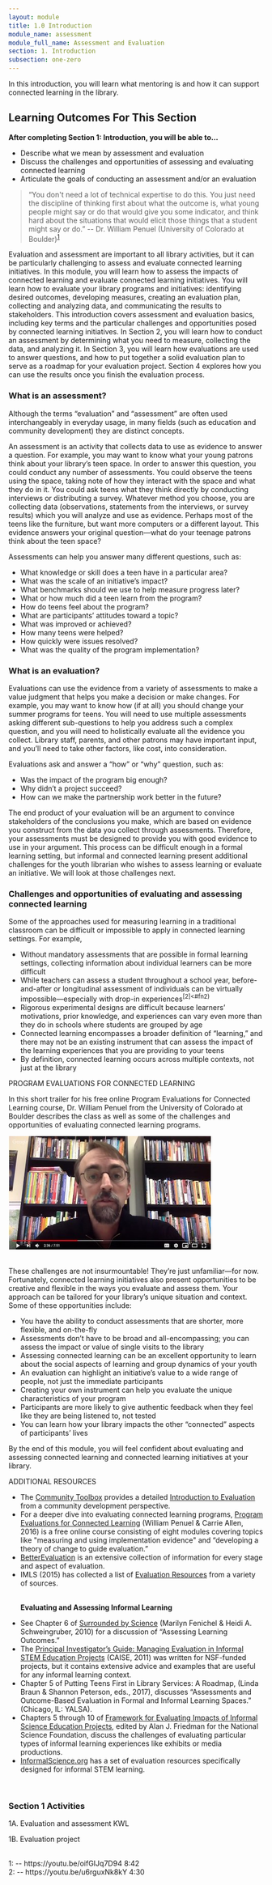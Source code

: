 ```yaml
---
layout: module
title: 1.0 Introduction
module_name: assessment
module_full_name: Assessment and Evaluation
section: 1. Introduction
subsection: one-zero
---
```


In this introduction, you will learn what mentoring is and how it can support connected learning in the library.

## Learning Outcomes For This Section

**After completing Section 1: Introduction, you will be able to...**
<ul class="fancy">
  <li>Describe what we mean by assessment and evaluation</li>
  <li>Discuss the challenges and opportunities of assessing and evaluating connected learning</li>
  <li>Articulate the goals of conducting an assessment and/or an evaluation</li>
</ul>

>“You don't need a lot of technical expertise to do this. You just need the discipline of thinking first about what the outcome is, what young people might say or do that would give you some indicator, and think hard about the situations that would elicit those things that a student might say or do.” -- Dr. William Penuel (University of Colorado at Boulder)<sup>[1](#fn1)</sup>

Evaluation and assessment are important to all library activities, but it can be particularly challenging to assess and evaluate connected learning initiatives. In this module, you will learn how to assess the impacts of connected learning and evaluate connected learning initiatives. You will learn how to evaluate your library programs and initiatives: identifying desired outcomes, developing measures, creating an evaluation plan, collecting and analyzing data, and communicating the results to stakeholders. This introduction covers assessment and evaluation basics, including key terms and the particular challenges and opportunities posed by connected learning initiatives. In Section 2, you will learn how to conduct an assessment by determining what you need to measure, collecting the data, and analyzing it. In Section 3, you will learn how evaluations are used to answer questions, and how to put together a solid evaluation plan to serve as a roadmap for your evaluation project. Section 4 explores how you can use the results once you finish the evaluation process.  

### What is an assessment?  

Although the terms “evaluation” and “assessment” are often used interchangeably in everyday usage, in many fields (such as education and community development) they are distinct concepts.  

An assessment is an activity that collects data to use as evidence to answer a question. For example, you may want to know what your young patrons think about your library’s teen space. In order to answer this question, you could conduct any number of assessments. You could observe the teens using the space, taking note of how they interact with the space and what they do in it. You could ask teens what they think directly by conducting interviews or distributing a survey. Whatever method you choose, you are collecting data (observations, statements from the interviews, or survey results) which you will analyze and use as evidence. Perhaps most of the teens like the furniture, but want more computers or a different layout. This evidence answers your original question—what do your teenage patrons think about the teen space?  

Assessments can help you answer many different questions, such as: 
- What knowledge or skill does a teen have in a particular area?  
- What was the scale of an initiative’s impact?  
- What benchmarks should we use to help measure progress later?  
- What or how much did a teen learn from the program?  
- How do teens feel about the program? 
- What are participants’ attitudes toward a topic? 
- What was improved or achieved?  
- How many teens were helped?  
- How quickly were issues resolved?  
- What was the quality of the program implementation? 

### What is an evaluation? 

Evaluations can use the evidence from a variety of assessments to make a value judgment that helps you make a decision or make changes. For example, you may want to know how (if at all) you should change your summer programs for teens. You will need to use multiple assessments asking different sub-questions to help you address such a complex question, and you will need to holistically evaluate all the evidence you collect. Library staff, parents, and other patrons may have important input, and you’ll need to take other factors, like cost, into consideration. 

Evaluations ask and answer a “how” or “why” question, such as:  
- Was the impact of the program big enough?  
- Why didn’t a project succeed?  
- How can we make the partnership work better in the future?  

The end product of your evaluation will be an argument to convince stakeholders of the conclusions you make, which are based on evidence you construct from the data you collect through assessments. Therefore, your assessments must be designed to provide you with good evidence to use in your argument. This process can be difficult enough in a formal learning setting, but informal and connected learning present additional challenges for the youth librarian who wishes to assess learning or evaluate an initiative. We will look at those challenges next.  

### Challenges and opportunities of evaluating and assessing connected learning 

Some of the approaches used for measuring learning in a traditional classroom can be difficult or impossible to apply in connected learning settings. For example, 
- Without mandatory assessments that are possible in formal learning settings, collecting information about individual learners can be more difficult 
- While teachers can assess a student throughout a school year, before-and-after or longitudinal assessment of individuals can be virtually impossible—especially with drop-in experiences<sup>[2]<#fn2)</sup> 
- Rigorous experimental designs are difficult because learners’ motivations, prior knowledge, and experiences can vary even more than they do in schools where students are grouped by age 
- Connected learning encompasses a broader definition of “learning,” and there may not be an existing instrument that can assess the impact of the learning experiences that you are providing to your teens 
- By definition, connected learning occurs across multiple contexts, not just at the library 

<div class="explanatory">
  <p><span class="box-title">PROGRAM EVALUATIONS FOR CONNECTED LEARNING</span></p> 
<p>In this short trailer for his free online Program Evaluations for Connected Learning course, Dr. William Penuel from the University of Colorado at Boulder describes the class as well as some of the challenges and opportunities of evaluating connected learning programs.</p>
<span><a href="https://youtu.be/u6rguxNk8kY"><img src="https://github.com/ConnectedLib/Connected-Learning-Modules/blob/master/images/assessment_section-1-0.jpg"/></a></span>
</div>
<br>

These challenges are not insurmountable! They’re just unfamiliar—for now. Fortunately, connected learning initiatives also present opportunities to be creative and flexible in the ways you evaluate and assess them. Your approach can be tailored for your library’s unique situation and context. Some of these opportunities include:  
- You have the ability to conduct assessments that are shorter, more flexible, and on-the-fly 
- Assessments don’t have to be broad and all-encompassing; you can assess the impact or value of single visits to the library 
- Assessing connected learning can be an excellent opportunity to learn about the social aspects of learning and group dynamics of your youth 
- An evaluation can highlight an initiative’s value to a wide range of people, not just the immediate participants 
- Creating your own instrument can help you evaluate the unique characteristics of your program 
- Participants are more likely to give authentic feedback when they feel like they are being listened to, not tested 
- You can learn how your library impacts the other “connected” aspects of participants’ lives 

By the end of this module, you will feel confident about evaluating and assessing connected learning and connected learning initiatives at your library.  

<div class="explanatory">  

  <p><span class="box-title">ADDITIONAL RESOURCES</span></p> 

<ul>
  <li>The <a href="http://ctb.ku.edu/en/table-of-contents" target="_blank">Community Toolbox</a> provides a detailed <a href="http://ctb.ku.edu/en/table-of-contents/evaluate/evaluation" target="_blank">Introduction to Evaluation</a> from a community development perspective.</li>

  <li>For a deeper dive into evaluating connected learning programs, <a href="https://dmlcommons.net/2016-course/" target="_blank">Program Evaluations for Connected Learning</a> (William Penuel & Carrie Allen, 2016) is a free online course consisting of eight modules covering topics like "measuring and using implementation evidence" and “developing a theory of change to guide evaluation.”</li>

  <li><a href="http://www.betterevaluation.org/" target="_blank">BetterEvaluation</a> is an extensive collection of information for every stage and aspect of evaluation.</li>

  <li>IMLS (2015) has collected a list of <a href="https://www.imls.gov/research-evaluation/evaluation-resources" target="_blank">Evaluation Resources</a> from a variety of sources.</li>

<br><b>Evaluating and Assessing Informal Learning</b>

  <li>See Chapter 6 of <a href="http://www.nap.edu/catalog/12614" target="_blank">Surrounded by Science</a> (Marilyn Fenichel & Heidi A. Schweingruber, 2010) for a discussion of “Assessing Learning Outcomes.”</li>

  <li>The <a href="http://www.informalscience.org/evaluation/pi-guide" target="_blank">Principal Investigator’s Guide: Managing Evaluation in Informal STEM Education Projects</a> (CAISE, 2011) was written for NSF-funded projects, but it contains extensive advice and examples that are useful for any informal learning context.</li> 

  <li>Chapter 5 of Putting Teens First in Library Services: A Roadmap, (Linda Braun & Shannon Peterson, eds., 2017), discusses “Assessments and Outcome-Based Evaluation in Formal and Informal Learning Spaces.” (Chicago, IL: YALSA).</li>

  <li>Chapters 5 through 10 of <a href="http://www.informalscience.org/framework-evaluating-impacts-informal-science-education-projects" target="_blank">Framework for Evaluating Impacts of Informal Science Education Projects</a>, edited by Alan J. Friedman for the National Science Foundation, discuss the challenges of evaluating particular types of informal learning experiences like exhibits or media productions.</li>

  <li><a href="http://www.informalscience.org/evaluation" target="_blank">InformalScience.org</a> has a set of evaluation resources specifically designed for informal STEM learning.</li>
  </ul>
  </div> 
<br>


### Section 1 Activities 

1A. Evaluation and assessment KWL  

1B. Evaluation project 

<br>
<a name="fn1">1</a>:  -- https://youtu.be/oifGIJq7D94 8:42
<br> 
<a name="fn2">2</a>:  -- https://youtu.be/u6rguxNk8kY 4:30

